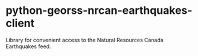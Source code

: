 # python-georss-nrcan-earthquakes-client
Library for convenient access to the Natural Resources Canada Earthquakes feed.
